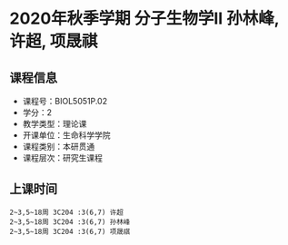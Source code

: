 # 2020年秋季学期 分子生物学II 孙林峰, 许超, 项晟祺






## 课程信息

- 课程号：BIOL5051P.02
- 学分：2
- 教学类型：理论课
- 开课单位：生命科学学院
- 课程类别：本研贯通
- 课程层次：研究生课程

## 上课时间

```
2~3,5~18周 3C204 :3(6,7) 许超
2~3,5~18周 3C204 :3(6,7) 孙林峰
2~3,5~18周 3C204 :3(6,7) 项晟祺
```

